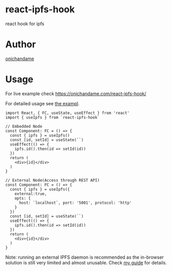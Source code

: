 # react-ipfs-hook

react hook for ipfs

# Author

[onichandame](https://onichandame.com)

# Usage

For live example check <https://onichandame.com/react-ipfs-hook/>

For detailed usage see [the exampl](./packages/example).

```typescriptreact
import React, { FC, useState, useEffect } from 'react'
import { useIpfs } from `react-ipfs-hook`

// Embedded Node
const Component: FC = () => {
  const { ipfs } = useIpfs()
  const [id, setId] = useState(``)
  useEffect(() => {
    ipfs.id().then(id => setId(id))
  })
  return (
    <div>{id}</div>
  )
}

// External Node(Access through REST API)
const Component: FC = () => {
  const { ipfs } = useIpfs({
    external:true,
    opts: {
      host: `localhost`, port: '5001', protocol: 'http'
    }
  })
  const [id, setId] = useState(``)
  useEffect(() => {
    ipfs.id().then(id => setId(id))
  })
  return (
    <div>{id}</div>
  )
}
```

Note: running an external IPFS daemon is recommended as the in-browser solution is still very limited and almost unusable. Check [my guide](https://onichandame.com/post/ipfs) for details.
